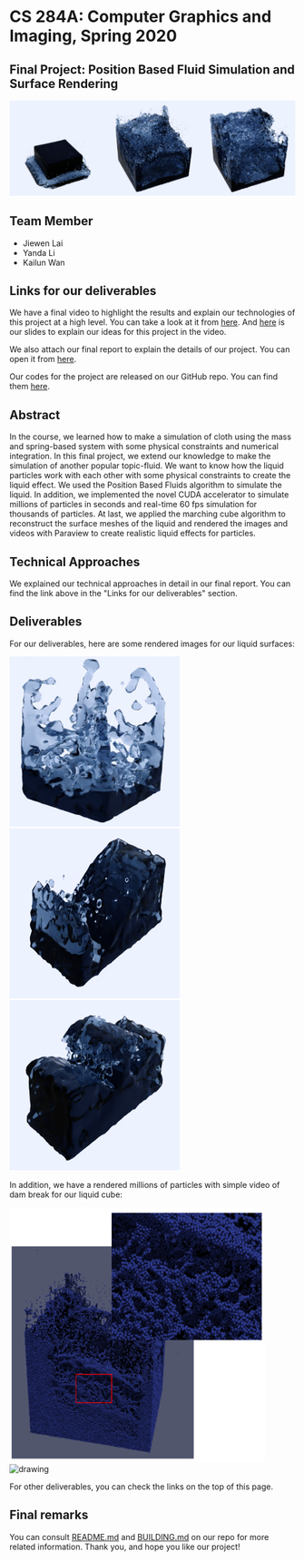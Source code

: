 # CS 284A: Computer Graphics and Imaging, Spring 2020

## Final Project: Position Based Fluid Simulation and Surface Rendering

![Alt Text](teaser.png)

## Team Member

- Jiewen Lai
- Yanda Li
- Kailun Wan

## Links for our deliverables

We have a final video to highlight the results and explain our technologies of this project at a high level. You can take a look at it from [here](https://youtu.be/SfTIv-HlWFM). And [here](https://docs.google.com/presentation/d/1VrIeeL3HWLHeoGgKl4LTh8TZWxva0XWIZIpgnCNel8A/edit?usp=sharing) is our slides to explain our ideas for this project in the video. 

We also attach our final report to explain the details of our project. You can open it from [here](https://drive.google.com/file/d/14NBuwOkBv4B0xg0AGVYWsEsgpjXjXg6a/view?usp=sharing).

Our codes for the project are released on our GitHub repo. You can find them [here](https://github.com/CTKnight/FluidSimulator).

## Abstract

In the course, we learned how to make a simulation of cloth using the mass and spring-based system with some physical constraints and numerical integration. In this final project, we extend our knowledge to make the simulation of another popular topic-fluid. We want to know how the liquid particles work with each other with some physical constraints to create the liquid effect. We used the Position Based Fluids algorithm to simulate the liquid. In addition, we implemented the novel CUDA accelerator to simulate millions of particles in seconds and real-time 60 fps simulation for thousands of particles. At last, we applied the marching cube algorithm to reconstruct the surface meshes of the liquid and rendered the images and videos with Paraview to create realistic liquid effects for particles.

## Technical Approaches

We explained our technical approaches in detail in our final report. You can find the link above in the "Links for our deliverables" section.

## Deliverables

For our deliverables, here are some rendered images for our liquid surfaces:

<img src="large_frame.png" alt="drawing" width="300" height="300"/> <img src="one_frame.png" alt="drawing" width="300" height="300"/> <img src="double_frame.png" alt="drawing" width="300" height="300"/>

In addition, we have a rendered millions of particles with simple video of dam break for our liquid cube:

<img src="million_particle_frame.png" alt="drawing" width="450" height="450"/> <img src="large30images.gif" alt="drawing" width="450" height="450"/> 

For other deliverables, you can check the links on the top of this page.

## Final remarks

You can consult [README.md](https://github.com/CTKnight/FluidSimulator/blob/master/README.md) and [BUILDING.md](https://github.com/CTKnight/FluidSimulator/blob/master/BUILDING.md) on our repo for more related information. Thank you, and hope you like our project!

